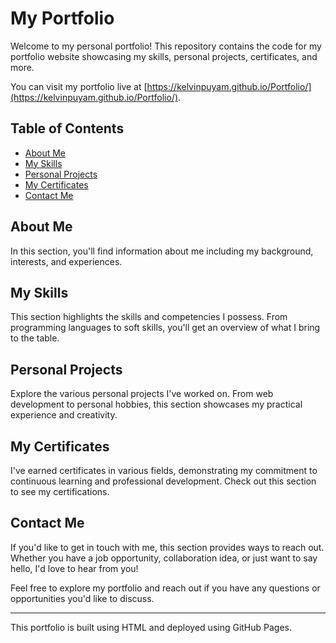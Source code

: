 # My Portfolio

Welcome to my personal portfolio! This repository contains the code for my portfolio website showcasing my skills, personal projects, certificates, and more.

You can visit my portfolio live at [https://kelvinpuyam.github.io/Portfolio/](https://kelvinpuyam.github.io/Portfolio/).

## Table of Contents

- [About Me](https://kelvinpuyam.github.io/Portfolio/about.html)
- [My Skills](https://kelvinpuyam.github.io/Portfolio/resume.html)
- [Personal Projects](https://kelvinpuyam.github.io/Portfolio/projects.html)
- [My Certificates](https://kelvinpuyam.github.io/Portfolio/classes.html)
- [Contact Me](https://kelvinpuyam.github.io/Portfolio/contact.html)

## About Me

In this section, you'll find information about me including my background, interests, and experiences.

## My Skills

This section highlights the skills and competencies I possess. From programming languages to soft skills, you'll get an overview of what I bring to the table.

## Personal Projects

Explore the various personal projects I've worked on. From web development to personal hobbies, this section showcases my practical experience and creativity.

## My Certificates

I've earned certificates in various fields, demonstrating my commitment to continuous learning and professional development. Check out this section to see my certifications.

## Contact Me

If you'd like to get in touch with me, this section provides ways to reach out. Whether you have a job opportunity, collaboration idea, or just want to say hello, I'd love to hear from you!

Feel free to explore my portfolio and reach out if you have any questions or opportunities you'd like to discuss.

---

This portfolio is built using HTML and deployed using GitHub Pages.
